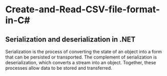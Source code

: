 # Create-and-Read-CSV-file-format-in-C#

## Serialization and deserialization in .NET

Serialization is the process of converting the state of an object into a form that can be persisted or transported. The complement of serialization is deserialization, which converts a stream into an object. Together, these processes allow data to be stored and transferred.
